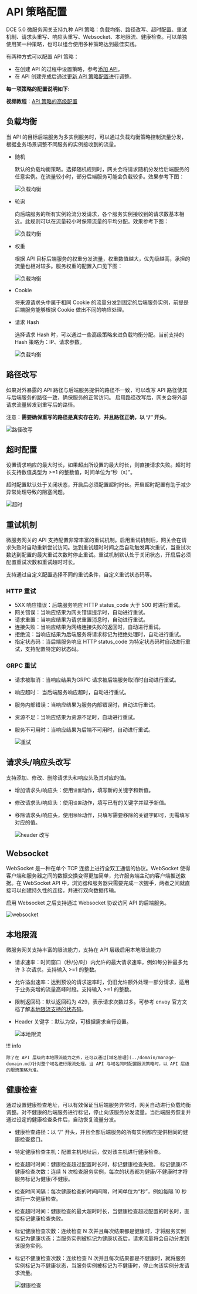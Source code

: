 # API 策略配置

DCE 5.0 微服务网关支持九种 API 策略：负载均衡、路径改写、超时配置、重试机制、请求头重写、响应头重写、Websocket、本地限流、健康检查。可以单独使用某一种策略，也可以组合使用多种策略达到最佳实践。<!--有关 API 策略的组合配置，参考[API 策略配置最佳实践]()-->

有两种方式可以配置 API 策略：

- 在创建 API 的过程中设置策略，参考[添加 API](manage-api.md#添加-api)。
- 在 API 创建完成后通过[更新 API 策略配置](manage-api.md#更新-api)进行调整。

**每一项策略的配置说明如下**:

**视频教程**：[API 策略的高级配置](../../../videos/skoala.md#api-策略的高级配置1)

## 负载均衡

当 API 的目标后端服务为多实例服务时，可以通过负载均衡策略控制流量分发，根据业务场景调整不同服务的实例接收到的流量。

- 随机
  
    默认的负载均衡策略。选择随机规则时，网关会将请求随机分发给后端服务的任意实例。在流量较小时，部分后端服务可能会负载较多。效果参考下图：

    ![负载均衡](imgs/lb-random.png)

- 轮询
  
    向后端服务的所有实例轮流分发请求，各个服务实例接收到的请求数基本相近。此规则可以在流量较小时保障流量的平均分配。效果参考下图：

    ![负载均衡](imgs/lb-rc.png)

- 权重
  
    根据 API 目标后端服务的权重分发流量，权重数值越大，优先级越高，承担的流量也相对较多。服务权重的配置入口见下图：

    ![负载均衡](imgs/lb-weight.png)

- Cookie
  
    将来源请求头中属于相同 Cookie 的流量分发到固定的后端服务实例，前提是后端服务能够根据 Cookie 做出不同的响应处理。

- 请求 Hash
  
    选择请求 Hash 时，可以通过一些高级策略来进负载均衡分配。当前支持的 Hash 策略为：IP、请求参数。

    ![负载均衡](imgs/lb.png)

## 路径改写

如果对外暴露的 API 路径与后端服务提供的路径不一致，可以改写 API 路径使其与后端服务的路径一致，确保服务的正常访问。
启用路径改写后，网关会将外部请求流量转发到重写后的路径。

注意：**需要确保重写的路径是真实存在的，并且路径正确，以 “/” 开头**。

![路径改写](imgs/rewrite.png)

## 超时配置

设置请求响应的最大时长，如果超出所设置的最大时长，则直接请求失败。超时时长支持数值类型为 >=1 的整数值，时间单位为“秒（s）”。

超时配置默认处于关闭状态，开启后必须配置超时时长。开启超时配置有助于减少异常处理导致的阻塞问题。

![超时](imgs/timeout.png)

## 重试机制

微服务网关的 API 支持配置非常丰富的重试机制。启用重试机制后，网关会在请求失败时自动重新尝试访问。达到重试超时时间之后自动触发再次重试，当重试次数达到配置的最大重试次数时停止重试。重试机制默认处于关闭状态，开启后必须配置重试次数和重试超时时长。

支持通过自定义配置选择不同的重试条件，自定义重试状态码等。

### HTTP 重试

- 5XX 响应错误：后端服务响应 HTTP status_code 大于 500 时进行重试。
- 网关错误：当响应结果为网关错误提示时，自动进行重试。
- 请求重置：当响应结果为请求重置消息时，自动进行重试。
- 连接失败：当响应结果为网络连接失败的返回时，自动进行重试。
- 拒绝流：当响应结果为后端服务将请求标记为拒绝处理时，自动进行重试。
- 指定状态码：当后端服务响应 HTTP status_code 为特定状态码时自动进行重试，支持配置特定的状态码。

### GRPC 重试

- 请求被取消：当响应结果为GRPC 请求被后端服务取消时自动进行重试。
- 响应超时： 当后端服务响应超时，自动进行重试。
- 服务内部错误：当响应结果为服务内部错误时，自动进行重试。
- 资源不足：当响应结果为资源不足时，自动进行重试。
- 服务不可用时：当响应结果为后端不可用时，自动进行重试。

    ![重试](imgs/retry.png)

## 请求头/响应头改写

支持添加、修改、删除请求头和响应头及其对应的值。
  
- 增加请求头/响应头：使用`设置`动作，填写新的关键字和新值。
- 修改请求头/响应头：使用`设置`动作，填写已有的关键字并赋予新值。
- 移除请求头/响应头，使用`移除`动作，只填写需要移除的关键字即可，无需填写对应的值。

    ![header 改写](imgs/header-rewrite.png)

## Websocket

WebSocket 是一种在单个 TCP 连接上进行全双工通信的协议。WebSocket 使得客户端和服务器之间的数据交换变得更加简单，允许服务端主动向客户端推送数据。在 WebSocket API 中，浏览器和服务器只需要完成一次握手，两者之间就直接可以创建持久性的连接，并进行双向数据传输。

启用 Websocket 之后支持通过 Websocket 协议访问 API 的后端服务。

![websocket](imgs/websocket.png)

## 本地限流

微服务网关支持丰富的限流能力，支持在 API 层级启用本地限流能力

- 请求速率：时间窗口（秒/分/时）内允许的最大请求速率，例如每分钟最多允许 3 次请求。支持输入 >=1 的整数。
- 允许溢出速率：达到预设的请求速率时，仍旧允许额外处理一部分请求，适用于业务突增的流量高峰时段。支持输入 >=1 的整数。
- 限制返回码：默认返回码为 429，表示请求次数过多。可参考 envoy 官方文档了解[本地限流支持的状态码](https://github.com/envoyproxy/envoy/blob/v1.23.1/api/envoy/type/v3/http_status.proto#L137)。
- Header 关键字：默认为空，可根据需求自行设置。

    ![本地限流](imgs/ratelimit.png)

!!! info

    除了在 API 层级的本地限流能力之外，还可以通过[域名管理](../domain/manage-domain.md)针对整个域名进行限流处理。当 API 与域名同时配置限流策略时，以 API 层级的限流策略为准。

## 健康检查

通过设置健康检查地址，可以有效保证当后端服务异常时，网关自动进行负载均衡调整。对不健康的后端服务进行标记，停止向该服务分发流量。当后端服务恢复并通过设定的健康检查条件后，自动恢复流量分发。

- 健康检查路径：以 “/” 开头，并且全部后端服务的所有实例都应提供相同的健康检查接口。
- 特定健康检查主机：配置主机地址后，仅对该主机进行健康检查。
- 检查超时时间：健康检查超过配置时长时，标记健康检查失败。
标记健康/不健康检查次数：连续 N 次检查服务实例，每次的状态都为健康/不健康时才将服务标记为健康/不健康。
- 检查时间间隔：每次健康检查的时间间隔，时间单位为“秒”，例如每隔 10 秒进行一次健康检查。
- 检查超时时间：健康检查的最大超时时长，当健康检查超过配置的时长时，直接标记健康检查失败。
- 标记健康检查次数：连续检查 N 次并且每次结果都是健康时，才将服务实例标记为健康状态；当服务实例被标记为健康状态后，请求流量将会自动分发到该服务实例。
- 标记不健康检查次数：连续检查 N 次并且每次结果都是不健康时，就将服务实例标记为不健康状态，当服务实例被标记为不健康时，停止向该实例分发请求流量。

    ![健康检查](imgs/healthcheck.png)